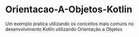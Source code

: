 # Orientacao-A-Objetos-Kotlin
Um exemplo pratica utilizando os conceitos mais comuns no desenvolvimento Kotlin utilizando Orientação a Objetos
